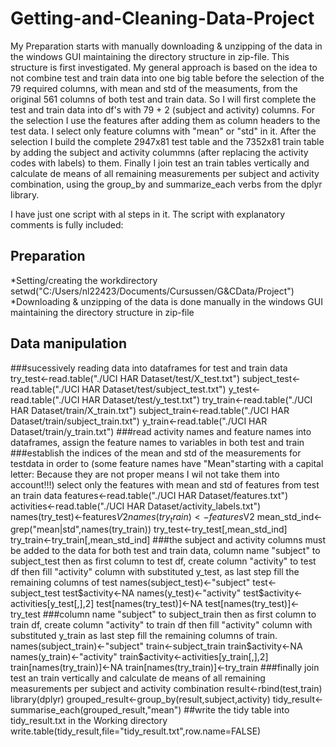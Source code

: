 # Getting-and-Cleaning-Data-Project
My Preparation starts with manually downloading & unzipping of the data in the windows GUI maintaining the directory structure in zip-file. 
This structure is first investigated.
My general approach is based on the idea to not combine test and train data into one big table before the selection of the 79 required columns, 
with mean and std of the measuments, from the original 561 columns of both test and train data. 
So I will first complete the test and train data into df's with 79 + 2 (subject and activity) columns. For the selection I use the features after adding them
as column headers to the test data. I select only feature columns with "mean" or "std" in it. After the selection I build the complete 2947x81 test table and 
the 7352x81 train table by adding the subject and activity colummns (after replacing the activity codes with labels) to them.
Finally I join test an train tables vertically and calculate de means of all remaining measurements per subject and activity combination, using the group_by 
and summarize_each verbs from the dplyr library.

I have just one script with al steps in it. The script with explanatory comments is fully included:

## Preparation
*Setting/creating the workdirectory
	setwd("C:/Users/nl22423/Documents/Cursussen/G&CData/Project")
*Downloading & unzipping of the data is done manually in the windows GUI maintaining the directory structure in zip-file
## Data manipulation
###sucessively reading data into dataframes for test and train data
	try_test<-read.table("./UCI HAR Dataset/test/X_test.txt")
	subject_test<-read.table("./UCI HAR Dataset/test/subject_test.txt")
	y_test<-read.table("./UCI HAR Dataset/test/y_test.txt")
	try_train<-read.table("./UCI HAR Dataset/train/X_train.txt")
	subject_train<-read.table("./UCI HAR Dataset/train/subject_train.txt")
	y_train<-read.table("./UCI HAR Dataset/train/y_train.txt")
###read activity names and feature names into dataframes, assign the feature names to variables in both test and train
###establish the indices of the mean and std of the measurements for testdata in order to (some feature names have "Mean"starting with a capital letter: Because they are not proper means I wil not take them into account!!!) select only the features with mean and std of features from test an train data
	features<-read.table("./UCI HAR Dataset/features.txt")
	activities<-read.table("./UCI HAR Dataset/activity_labels.txt")
	names(try_test)<-features$V2
	names(try_train)<-features$V2
	mean_std_ind<-grep("mean|std",names(try_train))
	try_test<-try_test[,mean_std_ind]
	try_train<-try_train[,mean_std_ind]
###the subject and activity columns must be added to the data for both test and train data, column name "subject" to subject_test then as first column to test df, create column "activity" to test df then fill "activity" column with substituted y_test, as last step fill the remaining columns of test
	names(subject_test)<-"subject"
	test<-subject_test
	test$activity<-NA
	names(y_test)<-"activity"
	test$activity<-activities[y_test[,],2]
	test[names(try_test)]<-NA
	test[names(try_test)]<-try_test
###column name "subject" to subject_train then as first column to train df, create column "activity" to train df then fill "activity" column with substituted y_train as last step fill the remaining columns of train.
	names(subject_train)<-"subject"
	train<-subject_train
	train$activity<-NA
	names(y_train)<-"activity"
	train$activity<-activities[y_train[,],2]
	train[names(try_train)]<-NA
	train[names(try_train)]<-try_train
###finally join test an train vertically and calculate de means of all remaining measurements per subject and activity combination
	result<-rbind(test,train)
	library(dplyr)
	grouped_result<-group_by(result,subject,activity)
	tidy_result<-summarise_each(grouped_result,"mean")
##write the tidy table into tidy_result.txt in the Working directory
	write.table(tidy_result,file="tidy_result.txt",row.name=FALSE)
